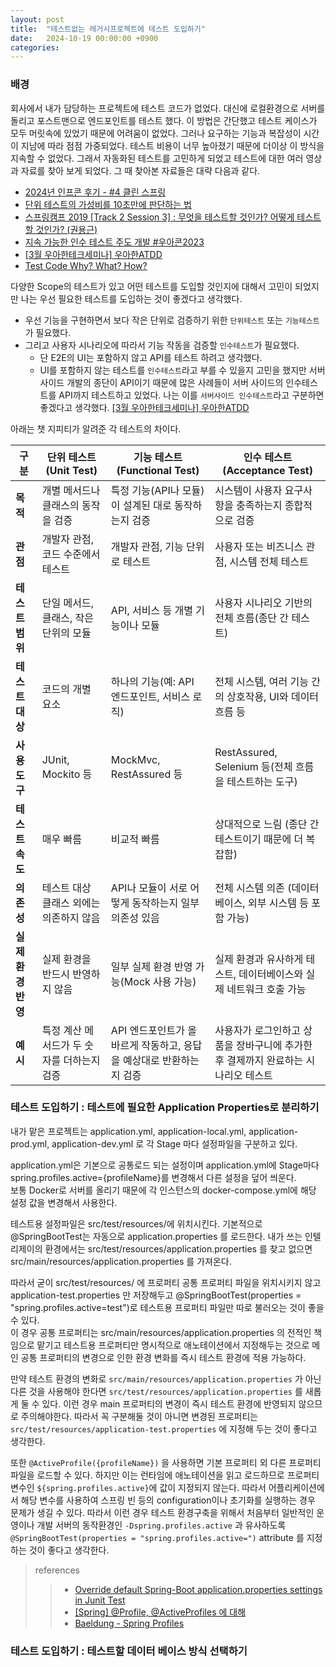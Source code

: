 ```yaml
---
layout: post
title:  "테스트없는 레거시프로젝트에 테스트 도입하기"
date:   2024-10-19 00:00:00 +0900
categories: 
---
```


### 배경

회사에서 내가 담당하는 프로젝트에 테스트 코드가 없었다. 대신에 로컬환경으로 서버를 돌리고 포스트맨으로 엔드포인트를 테스트 했다. 이 방법은 간단했고 테스트 케이스가 모두 머릿속에 있었기 때문에 어려움이 없었다. 그러나 요구하는 기능과 복잡성이 시간이 지남에 따라 점점 가중되었다. 테스트 비용이 너무 높아졌기 때문에 더이상 이 방식을 지속할 수 없었다. 그래서 자동화된 테스트를 고민하게 되었고 테스트에 대한 여러 영상과 자료를 찾아 보게 되었다. 그 때 찾아본 자료들은 대략 다음과 같다.

- [2024년 인프콘 후기 - #4 클린 스프링](https://velog.io/@joshuara7235/2024%EB%85%84-%EC%9D%B8%ED%94%84%EC%BD%98-%ED%9B%84%EA%B8%B0-4-%ED%81%B4%EB%A6%B0-%EC%8A%A4%ED%94%84%EB%A7%81)
- [단위 테스트의 가성비를 10초만에 판단하는 법](https://www.youtube.com/watch?v=qECd2q3USqA)
- [스프링캠프 2019 [Track 2 Session 3] : 무엇을 테스트할 것인가? 어떻게 테스트할 것인가? (권용근)](https://www.youtube.com/watch?v=YdtknE_yPk4)
- [지속 가능한 인수 테스트 주도 개발 #우아콘2023](https://www.youtube.com/watch?v=birVFRb2d-E)
- [[3월 우아한테크세미나] 우아한ATDD](https://www.youtube.com/watch?v=ITVpmjM4mUE)
- [Test Code Why? What? How?](https://kakaoentertainment-tech.tistory.com/78)


다양한 Scope의 테스트가 있고 어떤 테스트를 도입할 것인지에 대해서 고민이 되었지만 나는 우선 필요한 테스트를 도입하는 것이 좋겠다고 생각했다. 
- 우선 기능을 구현하면서 보다 작은 단위로 검증하기 위한 `단위테스트` 또는 `기능테스트`가 필요했다. 
- 그리고 사용자 시나리오에 따라서 기능 작동을 검증할 `인수테스트`가 필요했다. 
  - 단 E2E의 UI는 포함하지 않고 API를 테스트 하려고 생각했다.
  - UI를 포함하지 않는 테스트를 `인수테스트`라고 부를 수 있을지 고민을 했지만 서버사이드 개발의 종단이 API이기 때문에 많은 사례들이 서버 사이드의 인수테스트를 API까지 테스트하고 있었다. 나는 이를 `서버사이드 인수테스트`라고 구분하면 좋겠다고 생각했다.  [[3월 우아한테크세미나] 우아한ATDD](https://www.youtube.com/watch?v=ITVpmjM4mUE) 

아래는 챗 지피티가 알려준 각 테스트의 차이다.


| **구분**         | **단위 테스트 (Unit Test)**                     | **기능 테스트 (Functional Test)**                        | **인수 테스트 (Acceptance Test)**                         |
|------------------|--------------------------------------------------|----------------------------------------------------------|-----------------------------------------------------------|
| **목적**         | 개별 메서드나 클래스의 동작을 검증                  | 특정 기능(API나 모듈)이 설계된 대로 동작하는지 검증         | 시스템이 사용자 요구사항을 충족하는지 종합적으로 검증       |
| **관점**         | 개발자 관점, 코드 수준에서 테스트                   | 개발자 관점, 기능 단위로 테스트                            | 사용자 또는 비즈니스 관점, 시스템 전체 테스트               |
| **테스트 범위**   | 단일 메서드, 클래스, 작은 단위의 모듈                | API, 서비스 등 개별 기능이나 모듈                           | 사용자 시나리오 기반의 전체 흐름(종단 간 테스트)             |
| **테스트 대상**   | 코드의 개별 요소                                  | 하나의 기능(예: API 엔드포인트, 서비스 로직)                | 전체 시스템, 여러 기능 간의 상호작용, UI와 데이터 흐름 등    |
| **사용 도구**    | JUnit, Mockito 등                                | MockMvc, RestAssured 등                                   | RestAssured, Selenium 등(전체 흐름을 테스트하는 도구)         |
| **테스트 속도**   | 매우 빠름                                         | 비교적 빠름                                               | 상대적으로 느림 (종단 간 테스트이기 때문에 더 복잡함)        |
| **의존성**       | 테스트 대상 클래스 외에는 의존하지 않음               | API나 모듈이 서로 어떻게 동작하는지 일부 의존성 있음         | 전체 시스템 의존 (데이터베이스, 외부 시스템 등 포함 가능)      |
| **실제 환경 반영** | 실제 환경을 반드시 반영하지 않음                    | 일부 실제 환경 반영 가능(Mock 사용 가능)                   | 실제 환경과 유사하게 테스트, 데이터베이스와 실제 네트워크 호출 가능 |
| **예시**         | 특정 계산 메서드가 두 숫자를 더하는지 검증             | API 엔드포인트가 올바르게 작동하고, 응답을 예상대로 반환하는지 검증 | 사용자가 로그인하고 상품을 장바구니에 추가한 후 결제까지 완료하는 시나리오 테스트 |


### 테스트 도입하기 : 테스트에 필요한 Application Properties로 분리하기
내가 맡은 프로젝트는 application.yml, application-local.yml, application-prod.yml, application-dev.yml 로 각 Stage 마다 설정파일을 구분하고 있다. 

application.yml은 기본으로 공통로드 되는 설정이며 application.yml에 Stage마다 spring.profiles.active={profileName}를 변경해서 다른 설정을 덮어 씌운다.  
보통 Docker로 서버를 올리기 때문에 각 인스턴스의 docker-compose.yml에 해당 설정 값을 변경해서 사용한다. 

 테스트용 설정파일은 src/test/resources/에 위치시킨다. 기본적으로 @SpringBootTest는 자동으로 application.properties 를 로드한다. 내가 쓰는 인텔리제이의 환경에서는 src/test/resources/application.properties 를 찾고 없으면 src/main/resources/application.properties 를 가져온다. 

 따라서 굳이 src/test/resources/ 에 프로퍼티 공통 프로퍼티 파일을 위치시키지 않고 application-test.properties 만 저장해두고 @SpringBootTest(properties = "spring.profiles.active=test")로 테스트용 프로퍼티 파일만 따로 불러오는 것이 좋을 수 있다.  
 이 경우 공통 프로퍼티는 src/main/resources/application.properties 의 전적인 책임으로 맡기고 테스트용 프로퍼티만 명시적으로 애노테이션에서 지정해두는 것으로 메인 공통 프로퍼티의 변경으로 인한 환경 변화를 즉시 테스트 환경에 적용 가능하다.

 만약 테스트 환경의 변화로 `src/main/resources/application.properties` 가 아닌 다른 것을 사용해야 한다면 `src/test/resources/application.properties` 를 새롭게 둘 수 있다. 이런 경우 main 프로퍼티의 변경이 즉시 테스트 환경에 반영되지 않으므로 주의해야한다. 따라서 꼭 구분해둘 것이 아니면 변경된 프로퍼티는 `src/test/resources/application-test.properties` 에 지정해 두는 것이 좋다고 생각한다. 

또한 `@ActiveProfile({profileName})` 을 사용하면 기본 프로퍼티 외 다른 프로퍼티파일을 로드할 수 있다. 하지만 이는 런타임에 애노테이션을 읽고 로드하므로 프로퍼티 변수인 `${spring.profiles.active}`에 값이 지정되지 않는다. 따라서 어플리케이션에서 해당 변수를 사용하여 스프링 빈 등의 configuration이나 초기화를 실행하는 경우 문제가 생길 수 있다. 따라서 이런 경우 테스트 환경구축을 위해서 처음부터 일반적인 운영이나 개발 서버의 동작환경인 `-Dspring.profiles.active` 과 유사하도록 `@SpringBootTest(properties = "spring.profiles.active=")` attribute 를 지정하는 것이 좋다고 생각한다.


> references
>> - [Override default Spring-Boot application.properties settings in Junit Test
](https://stackoverflow.com/questions/29669393/override-default-spring-boot-application-properties-settings-in-junit-test)
>> - [[Spring] @Profile, @ActiveProfiles 에 대해](https://bepoz-study-diary.tistory.com/371)
>> - [Baeldung - Spring Profiles](https://velog.io/@baekrang256/Baeldung-Spring-Profiles)

###  테스트 도입하기 : 테스트할 데이터 베이스 방식 선택하기
